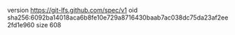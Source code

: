 version https://git-lfs.github.com/spec/v1
oid sha256:6092ba14018aca6b8fe10e729a8716430baab7ac038dc75da23af2ee2fd1e960
size 608
